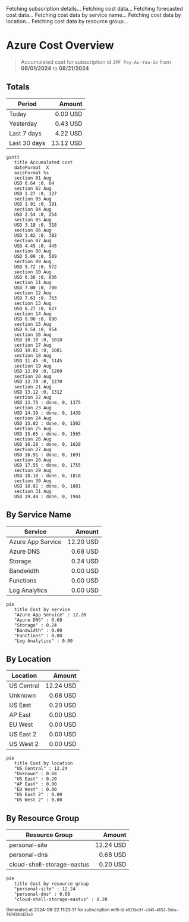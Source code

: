 Fetching subscription details...
Fetching cost data...
Fetching forecasted cost data...
Fetching cost data by service name...
Fetching cost data by location...
Fetching cost data by resource group...
# Azure Cost Overview

> Accumulated cost for subscription id `JPF Pay-As-You-Go` from **08/01/2024** to **08/21/2024**

## Totals

|Period|Amount|
|---|---:|
|Today|0.00 USD|
|Yesterday|0.43 USD|
|Last 7 days|4.22 USD|
|Last 30 days|13.12 USD|

```mermaid
gantt
   title Accumulated cost
   dateFormat  X
   axisFormat %s
   section 01 Aug
   USD 0.64 :0, 64
   section 02 Aug
   USD 1.27 :0, 127
   section 03 Aug
   USD 1.91 :0, 191
   section 04 Aug
   USD 2.54 :0, 254
   section 05 Aug
   USD 3.18 :0, 318
   section 06 Aug
   USD 3.82 :0, 382
   section 07 Aug
   USD 4.45 :0, 445
   section 08 Aug
   USD 5.09 :0, 509
   section 09 Aug
   USD 5.72 :0, 572
   section 10 Aug
   USD 6.36 :0, 636
   section 11 Aug
   USD 7.00 :0, 700
   section 12 Aug
   USD 7.63 :0, 763
   section 13 Aug
   USD 8.27 :0, 827
   section 14 Aug
   USD 8.90 :0, 890
   section 15 Aug
   USD 9.54 :0, 954
   section 16 Aug
   USD 10.18 :0, 1018
   section 17 Aug
   USD 10.81 :0, 1081
   section 18 Aug
   USD 11.45 :0, 1145
   section 19 Aug
   USD 12.09 :0, 1209
   section 20 Aug
   USD 12.70 :0, 1270
   section 21 Aug
   USD 13.12 :0, 1312
   section 22 Aug
   USD 13.75 : done, 0, 1375
   section 23 Aug
   USD 14.39 : done, 0, 1439
   section 24 Aug
   USD 15.02 : done, 0, 1502
   section 25 Aug
   USD 15.65 : done, 0, 1565
   section 26 Aug
   USD 16.28 : done, 0, 1628
   section 27 Aug
   USD 16.91 : done, 0, 1691
   section 28 Aug
   USD 17.55 : done, 0, 1755
   section 29 Aug
   USD 18.18 : done, 0, 1818
   section 30 Aug
   USD 18.81 : done, 0, 1881
   section 31 Aug
   USD 19.44 : done, 0, 1944
```

## By Service Name

|Service|Amount|
|---|---:|
|Azure App Service|12.20 USD|
|Azure DNS|0.68 USD|
|Storage|0.24 USD|
|Bandwidth|0.00 USD|
|Functions|0.00 USD|
|Log Analytics|0.00 USD|

```mermaid
pie
   title Cost by service
   "Azure App Service" : 12.20
   "Azure DNS" : 0.68
   "Storage" : 0.24
   "Bandwidth" : 0.00
   "Functions" : 0.00
   "Log Analytics" : 0.00
```

## By Location

|Location|Amount|
|---|---:|
|US Central|12.24 USD|
|Unknown|0.68 USD|
|US East|0.20 USD|
|AP East|0.00 USD|
|EU West|0.00 USD|
|US East 2|0.00 USD|
|US West 2|0.00 USD|

```mermaid
pie
   title Cost by location
   "US Central" : 12.24
   "Unknown" : 0.68
   "US East" : 0.20
   "AP East" : 0.00
   "EU West" : 0.00
   "US East 2" : 0.00
   "US West 2" : 0.00
```

## By Resource Group

|Resource Group|Amount|
|---|---:|
|personal-site|12.24 USD|
|personal-dns|0.68 USD|
|cloud-shell-storage-eastus|0.20 USD|

```mermaid
pie
   title Cost by resource group
   "personal-site" : 12.24
   "personal-dns" : 0.68
   "cloud-shell-storage-eastus" : 0.20
```

<sup>Generated at 2024-08-22 11:23:31 for subscription with id `4913be3f-a345-4652-9bba-767418dd25e3`</sup>
